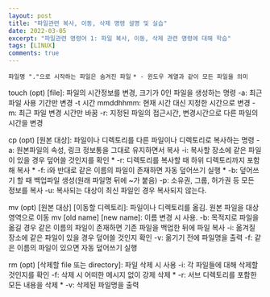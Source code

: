 ```yaml
---
layout: post
title: "파일관련 복사, 이동, 삭제 명령 설명 및 실습"
date: 2022-03-05
excerpt: "파일관련 명령어 1: 파일 복사, 이동, 삭제 관련 명령에 대해 학습"
tags: [LINUX]
comments: true
---
```


`파일명 "."으로 시작하는 파일은 숨겨진 파일`
`* - 윈도우 계열과 같이 모든 파일을 의미`

touch (opt) [file]: 파일의 시간정보를 변경, 크기가 0인 파일을 생성하는 명령
-a: 최근 파일 사용 기간만 변경
-t 시간 mmddhhmm: 현재 시간 대신 지정한 시간으로 변경
-m: 최근 파일 변경 시간만 바꿈
-r: 지정된 파일의 접근시간, 변경시간으로 다른 파일의 시간을 변경

cp (opt) [원본 대상]: 파일이나 디렉토리를 다른 파일이나 디렉토리로 복사하는 명령
-a: 원본파일의 속성, 링크 정보통을 그대로 유지하면서 복사
-i: 복사할 장소에 같은 파일이 있을 경우 덮어쓸 것인지를 확인 *
-r: 디렉토리를 복사할 때 하위 디렉토리까지 포함해 복사 *
-f: i와 반대로 같은 이름의 파일이 존재하면 자동 덮어쓰기 실행 *
-b: 덮어쓰기 할 때 백업파일 생성(원래 파일명 뒤에 ~가 붙음)
-p: 소유권, 그룹, 허가권 등 모든 정보를 복사
-u: 복사되는 대상이 최신 파일인 경우 복사되지 않는다.

mv (opt) [원본 대상] [이동할 디렉토리]: 파일이나 디렉토리를 옮김. 원본 파일을 대상 영역으로 이동
mv [old name] [new name]: 이름 변경 시 사용.
-b: 목적지로 파일을 옮길 경우 같은 이름의 파일이 존재하면 기존 파일을 백업한 뒤에 파일 복사
-i: 옮겨질 장소에 같은 파일이 있을 경우 덮어쓸 것인지 확인
-v: 옮기기 전에 파일명을 출력
-f: 같은 이름의 파일이 있으면 자동 덮어쓰기 실행

rm (opt) [삭제할 file 또는 directory]: 파일 삭제 시 사용
-i: 각 파일들에 대해 삭제할 것인지를 확인
-f: 삭제 시 어떠한 메시지 없이 강제 삭제 *
-r: 서브 디렉토리를 포함한 모든 내용을 삭제 *
-v: 삭제된 파일명을 출력